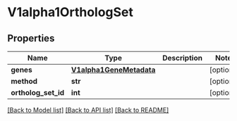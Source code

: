 # V1alpha1OrthologSet

## Properties
Name | Type | Description | Notes
------------ | ------------- | ------------- | -------------
**genes** | [**V1alpha1GeneMetadata**](V1alpha1GeneMetadata.md) |  | [optional] 
**method** | **str** |  | [optional] 
**ortholog_set_id** | **int** |  | [optional] 

[[Back to Model list]](../README.md#documentation-for-models) [[Back to API list]](../README.md#documentation-for-api-endpoints) [[Back to README]](../README.md)


